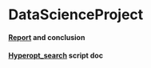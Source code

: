 DataScienceProject
==============================

#### [Report](https://github.com/dawidcdv/ml-project/blob/master/reports/report.md) and conclusion
#### [Hyperopt_search](https://github.com/dawidcdv/ml-project/blob/master/docs/hyperopt_search.md) script doc

